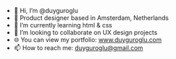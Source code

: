 - 👋 Hi, I’m @duyguroglu
- 💞️ Product designer based in Amsterdam, Netherlands
- 🌱 I’m currently learning html & css
- 👀 I’m looking to collaborate on UX design projects
- 🌐 You can view my portfolio: www.duyguroglu.com
- 📫 How to reach me: duyguroglu@gmail.com

<!---
duyguroglu/duyguroglu is a ✨ special ✨ repository because its `README.md` (this file) appears on your GitHub profile.
You can click the Preview link to take a look at your changes.
--->
